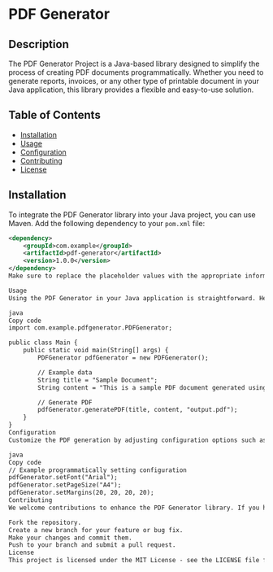   # PDF Generator 

## Description

The PDF Generator Project is a Java-based library designed to simplify the process of creating PDF documents programmatically. Whether you need to generate reports, invoices, or any other type of printable document in your Java application, this library provides a flexible and easy-to-use solution.

## Table of Contents

- [Installation](#installation)
- [Usage](#usage)
- [Configuration](#configuration)
- [Contributing](#contributing)
- [License](#license)

## Installation

To integrate the PDF Generator library into your Java project, you can use Maven. Add the following dependency to your `pom.xml` file:

```xml
<dependency>
    <groupId>com.example</groupId>
    <artifactId>pdf-generator</artifactId>
    <version>1.0.0</version>
</dependency>
Make sure to replace the placeholder values with the appropriate information for your project.

Usage
Using the PDF Generator in your Java application is straightforward. Here's a quick example:

java
Copy code
import com.example.pdfgenerator.PDFGenerator;

public class Main {
    public static void main(String[] args) {
        PDFGenerator pdfGenerator = new PDFGenerator();

        // Example data
        String title = "Sample Document";
        String content = "This is a sample PDF document generated using the PDF Generator library.";

        // Generate PDF
        pdfGenerator.generatePDF(title, content, "output.pdf");
    }
}
Configuration
Customize the PDF generation by adjusting configuration options such as font, page size, and margins. Configuration can be done through a properties file or programmatically:

java
Copy code
// Example programmatically setting configuration
pdfGenerator.setFont("Arial");
pdfGenerator.setPageSize("A4");
pdfGenerator.setMargins(20, 20, 20, 20);
Contributing
We welcome contributions to enhance the PDF Generator library. If you have ideas, bug fixes, or new features, please follow these steps:

Fork the repository.
Create a new branch for your feature or bug fix.
Make your changes and commit them.
Push to your branch and submit a pull request.
License
This project is licensed under the MIT License - see the LICENSE file for details.
